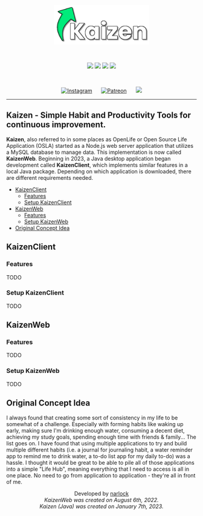 
<p align="center">
<img src="./README%20Assets/KaizenLogo.png" width="50%">
</p>
<br>

<!-- GitHub Shields-->
<p align="center">
  <a href="https://github.com/narlock/Kaizen/releases/"><img src="https://img.shields.io/github/downloads/narlock/Kaizen/total.svg"></a>
  <a href="https://github.com/narlock/Kaizen/releases/"><img src="https://img.shields.io/github/v/release/narlock/Kaizen"></a>
  <a href="https://github.com/narlock/Kaizen/commits/main"><img src="https://img.shields.io/github/last-commit/narlock/Kaizen"></a>
  <a href="https://discord.gg/eEbEYbXaNS"><img src="https://discordapp.com/api/guilds/821757961830793236/widget.png?style=shield"></a>
</p>
<br>

<!-- Social Links -->
<p align="center">
  <a href="https://instagram.com/TamoStudy" style="padding:10px;"><img src="https://i.imgur.com/DCFiEHr.png" alt="Instagram"></a>
    <a href="https://patreon.com/narlock" style="padding:10px;"><img src="https://i.imgur.com/iXAguWQ.png" alt="Patreon"></a>
    <a href="https://twitter.com/narlockDev" style="padding:10px;"><img src="https://i.imgur.com/W8iSkd5.png"></a>
<p>

<hr>

## **Kaizen** - Simple Habit and Productivity Tools for continuous improvement.

**Kaizen**, also referred to in some places as OpenLife or Open Source Life Application (OSLA) started as a Node.js web server application that utilizes a MySQL database to manage data. This implementation is now called **KaizenWeb**. Beginning in 2023, a Java desktop application began development called **KaizenClient**, which implements similar features in a local Java package. Depending on which application is downloaded, there are different requirements needed.

- [KaizenClient](#kaizenclient)
  - [Features](#features)
  - [Setup KaizenClient](#setup-kaizenclient)
- [KaizenWeb](#kaizenweb)
  - [Features](#features-1)
  - [Setup KaizenWeb](#setup-kaizenweb)
- [Original Concept Idea](#original-concept-idea)

## **KaizenClient**

### **Features**
TODO

### **Setup KaizenClient**
TODO

## **KaizenWeb**

### **Features**
TODO

### **Setup KaizenWeb**
TODO

## Original Concept Idea

I always found that creating some sort of consistency in my life to be somewhat of a challenge. Especially with forming habits like waking up early, making sure I'm drinking enough water, consuming a decent diet, achieving my study goals, spending enough time with friends & family... The list goes on. I have found that using multiple applications to try and build multiple different habits (i.e. a journal for journaling habit, a water reminder app to remind me to drink water, a to-do list app for my daily to-do) was a hassle. I thought it would be great to be able to pile all of those applications into a simple "Life Hub", meaning everything that I need to access is all in one place. No need to go from application to application - they're all in front of me.

<p align="center">Developed by <a href="https://github.com/narlock">narlock</a><br><i>KaizenWeb was created on August 6th, 2022.</i>
<br><i>Kaizen (Java) was created on January 7th, 2023.</i></p>
